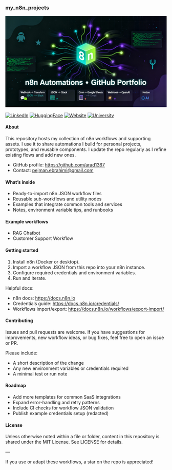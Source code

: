 ### my_n8n_projects

![n8n Poster](n8n.png)

[![LinkedIn](https://img.shields.io/badge/LinkedIn-0077B5?style=for-the-badge&logo=linkedin&logoColor=white)](https://www.linkedin.com/in/pejman-ebrahimi-4a60151a7/)
[![HuggingFace](https://img.shields.io/badge/🤗_Hugging_Face-FFD21E?style=for-the-badge)](https://huggingface.co/arad1367)
[![Website](https://img.shields.io/badge/Website-008080?style=for-the-badge&logo=About.me&logoColor=white)](https://arad1367.github.io/pejman-ebrahimi/)
[![University](https://img.shields.io/badge/University-00205B?style=for-the-badge&logo=academia&logoColor=white)](https://www.uni.li/pejman.ebrahimi?set_language=en)

#### About

This repository hosts my collection of n8n workflows and supporting assets. I use it to share automations I build for personal projects, prototypes, and reusable components. I update the repo regularly as I refine existing flows and add new ones.

- GitHub profile: https://github.com/arad1367
- Contact: pejman.ebrahimi@gmail.com

#### What’s inside

- Ready-to-import n8n JSON workflow files
- Reusable sub-workflows and utility nodes
- Examples that integrate common tools and services
- Notes, environment variable tips, and runbooks

#### Example workflows

- RAG Chatbot
- Customer Support Workflow

#### Getting started

1. Install n8n (Docker or desktop).
2. Import a workflow JSON from this repo into your n8n instance.
3. Configure required credentials and environment variables.
4. Run and iterate.

Helpful docs:
- n8n docs: https://docs.n8n.io
- Credentials guide: https://docs.n8n.io/credentials/
- Workflows import/export: https://docs.n8n.io/workflows/export-import/

#### Contributing

Issues and pull requests are welcome. If you have suggestions for improvements, new workflow ideas, or bug fixes, feel free to open an issue or PR.

Please include:
- A short description of the change
- Any new environment variables or credentials required
- A minimal test or run note

#### Roadmap

- Add more templates for common SaaS integrations
- Expand error-handling and retry patterns
- Include CI checks for workflow JSON validation
- Publish example credentials setup (redacted)

#### License

Unless otherwise noted within a file or folder, content in this repository is shared under the MIT License. See LICENSE for details.

—

If you use or adapt these workflows, a star on the repo is appreciated!
